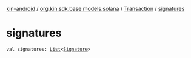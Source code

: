 [kin-android](../../index.md) / [org.kin.sdk.base.models.solana](../index.md) / [Transaction](index.md) / [signatures](./signatures.md)

# signatures

`val signatures: `[`List`](https://kotlinlang.org/api/latest/jvm/stdlib/kotlin.collections/-list/index.html)`<`[`Signature`](../-signature/index.md)`>`
